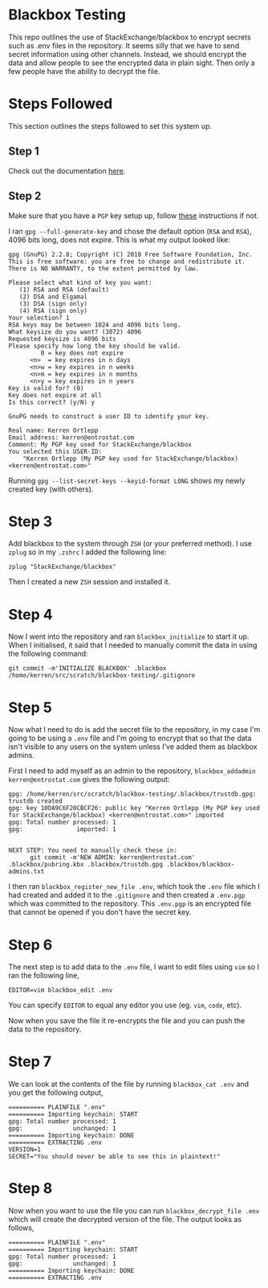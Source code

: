 # Blackbox Testing

This repo outlines the use of StackExchange/blackbox to encrypt secrets such as .env files in the repository. It seems silly that we have to send secret information using other channels. Instead, we should encrypt the data and allow people to see the encrypted data in plain sight. Then only a few people have the ability to decrypt the file.

# Steps Followed

This section outlines the steps followed to set this system up.

## Step 1
Check out the documentation [here](https://github.com/StackExchange/blackbox).

## Step 2
Make sure that you have a `PGP` key setup up, follow [these](https://help.github.com/en/articles/generating-a-new-gpg-key) instructions if not.

I ran `gpg --full-generate-key` and chose the default option (`RSA` and `RSA`), 4096 bits long, does not expire. This is what my output looked like:

```
gpg (GnuPG) 2.2.8; Copyright (C) 2018 Free Software Foundation, Inc.
This is free software: you are free to change and redistribute it.
There is NO WARRANTY, to the extent permitted by law.

Please select what kind of key you want:
   (1) RSA and RSA (default)
   (2) DSA and Elgamal
   (3) DSA (sign only)
   (4) RSA (sign only)
Your selection? 1
RSA keys may be between 1024 and 4096 bits long.
What keysize do you want? (3072) 4096
Requested keysize is 4096 bits
Please specify how long the key should be valid.
         0 = key does not expire
      <n>  = key expires in n days
      <n>w = key expires in n weeks
      <n>m = key expires in n months
      <n>y = key expires in n years
Key is valid for? (0)
Key does not expire at all
Is this correct? (y/N) y

GnuPG needs to construct a user ID to identify your key.

Real name: Kerren Ortlepp
Email address: kerren@entrostat.com
Comment: My PGP key used for StackExchange/blackbox
You selected this USER-ID:
    "Kerren Ortlepp (My PGP key used for StackExchange/blackbox) <kerren@entrostat.com>"
```

Running `gpg --list-secret-keys --keyid-format LONG` shows my newly created key (with others).

# Step 3

Add blackbox to the system through `ZSH` (or your preferred method). I use `zplug` so in my `.zshrc` I added the following line:

```
zplug "StackExchange/blackbox"
```

Then I created a new `ZSH` session and installed it.

# Step 4

Now I went into the repository and ran `blackbox_initialize` to start it up. When I initialised, it said that I needed to manually commit the data in using the following command:

```
git commit -m'INITIALIZE BLACKBOX' .blackbox /home/kerren/src/scratch/blackbox-testing/.gitignore
```

# Step 5

Now what I need to do is add the secret file to the repository, in my case I'm going to be using a `.env` file and I'm going to encrypt that so that the data isn't visible to any users on the system unless I've added them as blackbox admins.

First I need to add myself as an admin to the repository, `blackbox_addadmin kerren@entrostat.com` gives the following output:

```
gpg: /home/kerren/src/scratch/blackbox-testing/.blackbox/trustdb.gpg: trustdb created
gpg: key 10DA9C6F20CBCF26: public key "Kerren Ortlepp (My PGP key used for StackExchange/blackbox) <kerren@entrostat.com>" imported
gpg: Total number processed: 1
gpg:               imported: 1


NEXT STEP: You need to manually check these in:
      git commit -m'NEW ADMIN: kerren@entrostat.com' .blackbox/pubring.kbx .blackbox/trustdb.gpg .blackbox/blackbox-admins.txt

```

I then ran `blackbox_register_new_file .env`, which took the `.env` file which I had created and added it to the `.gitignore` and then created a `.env.pgp` which was committed to the repository. This `.env.pgp` is an encrypted file that cannot be opened if you don't have the secret key.

# Step 6

The next step is to add data to the `.env` file, I want to edit files using `vim` so I ran the following line,

```
EDITOR=vim blackbox_edit .env
```

You can specify `EDITOR` to equal any editor you use (eg. `vim`, `code`, etc).

Now when you save the file it re-encrypts the file and you can push the data to
the repository.

# Step 7

We can look at the contents of the file by running `blackbox_cat .env` and you get the following output,

```
========== PLAINFILE ".env"
========== Importing keychain: START
gpg: Total number processed: 1
gpg:              unchanged: 1
========== Importing keychain: DONE
========== EXTRACTING .env
VERSION=1
SECRET="You should never be able to see this in plaintext!"
```

# Step 8

Now when you want to use the file you can run `blackbox_decrypt_file .env` which will create the decrypted version of the file. The output looks as follows,

```
========== PLAINFILE ".env"
========== Importing keychain: START
gpg: Total number processed: 1
gpg:              unchanged: 1
========== Importing keychain: DONE
========== EXTRACTING .env
```
